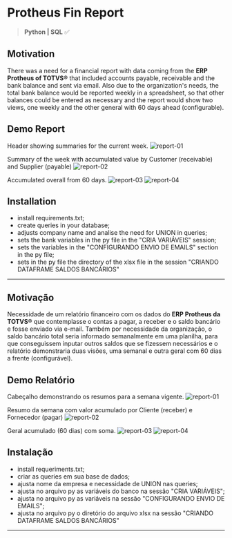 # Protheus Fin Report
> **Python | SQL** :white_check_mark: 


## Motivation
There was a need for a financial report with data coming from the **ERP Protheus of TOTVS®** that included accounts payable, receivable and the bank balance and sent via email.
Also due to the organization's needs, the total bank balance would be reported weekly in a spreadsheet, so that other balances could be entered as necessary and the report would show two views, one weekly and the other general with 60 days ahead (configurable).



## Demo Report

Header showing summaries for the current week.
![report-01](report-01.jpg)

Summary of the week with accumulated value by Customer (receivable) and Supplier (payable)
![report-02](report-02.jpg)

Accumulated overall from 60 days.
![report-03](report-03.jpg)
![report-04](report-04.jpg)


## Installation
* install requirements.txt;
* create queries in your database;
* adjusts company name and analise the need for UNION in queries;
* sets the bank variables in the py file in the "CRIA VARIÁVEIS" session;
* sets the variables in the "CONFIGURANDO ENVIO DE EMAILS" section in the py file;
* sets in the py file the directory of the xlsx file in the session "CRIANDO DATAFRAME SALDOS BANCÁRIOS"


---


## Motivação 
Necessidade de um relatório financeiro com os dados do **ERP Protheus da TOTVS®** que contemplasse o contas a pagar, a receber e o saldo bancário e fosse enviado via e-mail.
Também por necessidade da organização, o saldo bancário total seria informado semanalmente em uma planilha, para que conseguissem inputar outros saldos que se fizessem necessários e o relatório demonstraria duas visões, uma semanal e outra geral com 60 dias a frente (configurável).



## Demo Relatório

Cabeçalho demonstrando os resumos para a semana vigente.
![report-01](report-01.jpg)

Resumo da semana com valor acumulado por Cliente (receber) e Fornecedor (pagar)
![report-02](report-02.jpg)

Geral acumulado (60 dias) com soma.
![report-03](report-03.jpg)
![report-04](report-04.jpg)


## Instalação
* install requeriments.txt;
* criar as queries em sua base de dados;
* ajusta nome da empresa e necessidade de UNION nas queries;
* ajusta no arquivo py as variáveis do banco na sessão "CRIA VARIÁVEIS";
* ajusta no arquivo py as variáveis na sessão "CONFIGURANDO ENVIO DE EMAILS";
* ajusta no arquivo py o diretório do arquivo xlsx na sessão "CRIANDO DATAFRAME SALDOS BANCÁRIOS"



---

